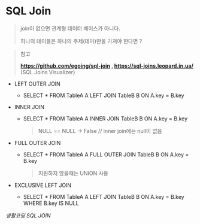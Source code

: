 # SQL Join

> join이 없으면 관계형 데이터 베이스가 아니다.
>
> 하나의 테이블은 하나의 주제(테마)만을 가져야 한다면 ? 

>참고
>
>**https://github.com/egoing/sql-join , https://sql-joins.leopard.in.ua/** (SQL Joins Visualizer)



* LEFT OUTER JOIN

  * SELECT * FROM TableA A LEFT JOIN TableB B ON A.key = B.key

* INNER JOIN
  * SELECT * FROM TableA A INNER JOIN TableB B ON A.key = B.key

    > NULL == NULL -> False // inner join에는 null이 없음

* FULL OUTER JOIN

  * SELECT * FROM TableA A FULL OUTER JOIN TableB B ON A.key = B.key

    > 지원하지 않을때는 UNION 사용

* EXCLUSIVE LEFT JOIN
  * SELECT * FROM TableA A LEFT JOIN TableB B ON A.key = B.key WHERE B.key IS NULL





*생활코딩 SQL JOIN*

